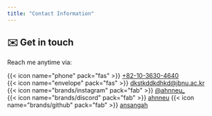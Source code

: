 ```yaml
---
title: "Contact Information"
---
```

<div data-pagefind-body>

## ✉️ Get in touch

Reach me anytime via:

{{< icon name="phone" pack="fas" >}} [ +82-10-3630-4640 ](tel:+821036304640)  
{{< icon name="envelope" pack="fas" >}} [dkstkddkdhkd@jbnu.ac.kr](mailto:dkstkddkdhkd@jbnu.ac.kr)  
{{< icon name="brands/instagram" pack="fab" >}} [@ahnneu_](https://instagram.com/ahnneu_)  
{{< icon name="brands/discord" pack="fab" >}} [ahnneu](https://discord.com/users/ahnneu)
{{< icon name="brands/github" pack="fab" >}} [ansangah](https://github.com/ansangah)

<div>
